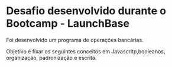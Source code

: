 # Desafio desenvolvido durante o Bootcamp - LaunchBase
Foi desenvolvido um programa de operações bancárias.

Objetivo é fixar os seguintes conceitos em Javascritp,booleanos, organização, padronização e escrita.
